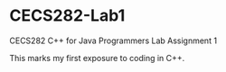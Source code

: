 # CECS282-Lab1
CECS282 C++ for Java Programmers Lab Assignment 1

This marks my first exposure to coding in C++.
